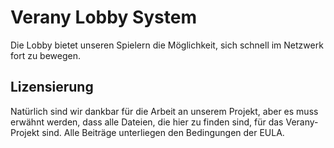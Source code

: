Verany Lobby System
=============

Die Lobby bietet unseren Spielern die Möglichkeit, sich schnell im Netzwerk fort zu bewegen. 

Lizensierung
---------------------------

Natürlich sind wir dankbar für die Arbeit an unserem Projekt, aber es muss erwähnt werden, dass alle Dateien, die hier zu finden sind, für das Verany-Projekt sind. Alle Beiträge unterliegen den Bedingungen der EULA. 
